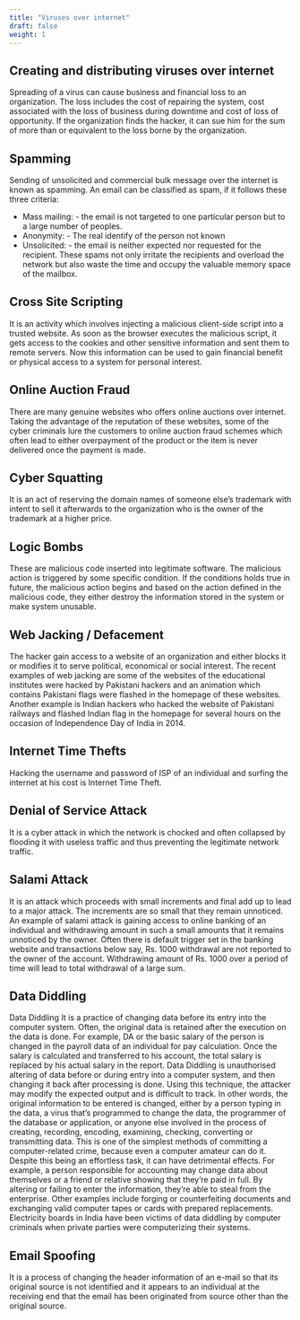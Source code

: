 ```yaml
---
title: "Viruses over internet"
draft: false
weight: 1
---
```



## Creating and distributing viruses over internet
Spreading of a virus can cause business and financial loss to an organization. The loss includes the cost of repairing the system, cost associated with the loss of business during downtime and cost of loss of opportunity. If the organization finds the hacker, it can sue him for the sum of more than or equivalent to the loss borne by the organization.

## Spamming
Sending of unsolicited and commercial bulk message over the internet is known as spamming. An email can be classified as spam, if it follows these three criteria: 
- Mass mailing: - the email is not targeted to one particular person but to a large number of peoples.
- Anonymity: - The real identify of the person not known 
- Unsolicited: - the email is neither expected nor requested for the recipient. These spams not only irritate the recipients and overload the network but also waste the time and occupy the valuable memory space of the mailbox. 

## Cross Site Scripting 
It is an activity which involves injecting a malicious client-side script into a trusted website. As soon as the browser executes the malicious script, it gets access to the cookies and other sensitive information and sent them to remote servers. Now this information can be used to gain financial benefit or physical access to a system for personal interest. 

## Online Auction Fraud
There are many genuine websites who offers online auctions over internet. Taking the advantage of the reputation of these websites, some of the cyber criminals lure the customers to online auction fraud schemes which often lead to either overpayment of the product or the item is never delivered once the payment is made. 

## Cyber Squatting
It is an act of reserving the domain names of someone else’s trademark with intent to sell it afterwards to the organization who is the owner of the trademark at a higher price. 

## Logic Bombs
These are malicious code inserted into legitimate software. The malicious action is triggered by some specific condition. If the conditions holds true in future, the malicious action begins and based on the action defined in the malicious code, they either destroy the information stored in the system or make system unusable.

## Web Jacking / Defacement
The hacker gain access to a website of an organization and either blocks it or modifies it to serve political, economical or social interest. The recent examples of web jacking are some of the websites of the educational institutes were hacked by Pakistani hackers and an animation which contains Pakistani flags were flashed in the homepage of these websites. Another example is Indian hackers who hacked the website of Pakistani railways and flashed Indian flag in the homepage for several hours on the occasion of Independence Day of India in 2014. 

## Internet Time Thefts
Hacking the username and password of ISP of an individual and surfing the internet at his cost is Internet Time Theft. 

## Denial of Service Attack
It is a cyber attack in which the network is chocked and often collapsed by flooding it with useless traffic and thus preventing the legitimate network traffic. 

## Salami Attack 
It is an attack which proceeds with small increments and final add up to lead to a major attack. The increments are so small that they remain unnoticed. An example of salami attack is gaining access to online banking of an individual and withdrawing amount in such a small amounts that it remains unnoticed by the owner. Often there is default trigger set in the banking website and transactions below say, Rs. 1000 withdrawal are not reported to the owner of the account. Withdrawing amount of Rs. 1000 over a period of time will lead to total withdrawal of a large sum. 

## Data Diddling
Data Diddling It is a practice of changing data before its entry into the computer system. Often, the original data is retained after the execution on the data is done. For example, DA or the basic salary of the person is changed in the payroll data of an individual for pay calculation. Once the salary is calculated and transferred to his account, the total salary is replaced by his actual salary in the report. Data Diddling is unauthorised altering of data before or during entry into a computer system, and then changing it back after processing is done. Using this technique, the attacker may modify the expected output and is difficult to track. In other words, the original information to be entered is changed, either by a person typing in the data, a virus that’s programmed to change the data, the programmer of the database or application, or anyone else involved in the process of creating, recording, encoding, examining, checking, converting or transmitting data. 
This is one of the simplest methods of committing a computer-related crime, because even a computer amateur can do it. Despite this being an effortless task, it can have detrimental effects. For example, a person responsible for accounting may change data about themselves or a friend or relative showing that they’re paid in full. By altering or failing to enter the information, they’re able to steal from the enterprise. Other examples include forging or counterfeiting documents and exchanging valid computer tapes or cards with prepared replacements. Electricity boards in India have been victims of data diddling by computer criminals when private parties were computerizing their systems.

## Email Spoofing
It is a process of changing the header information of an e-mail so that its original source is not identified and it appears to an individual at the receiving end that the email has been originated from source other than the original source.